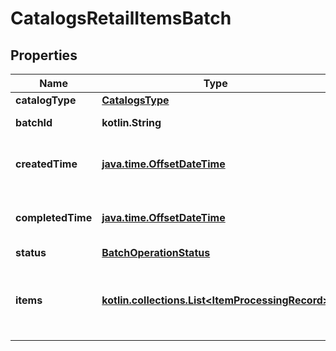 
# CatalogsRetailItemsBatch

## Properties
Name | Type | Description | Notes
------------ | ------------- | ------------- | -------------
**catalogType** | [**CatalogsType**](CatalogsType.md) |  | 
**batchId** | **kotlin.String** | Id of the catalogs items batch |  [optional]
**createdTime** | [**java.time.OffsetDateTime**](java.time.OffsetDateTime.md) | Time of the batch creation: YYYY-MM-DD&#39;T&#39;hh:mm:ssTZD |  [optional] [readonly]
**completedTime** | [**java.time.OffsetDateTime**](java.time.OffsetDateTime.md) | Time of the batch completion: YYYY-MM-DD&#39;T&#39;hh:mm:ssTZD |  [optional] [readonly]
**status** | [**BatchOperationStatus**](BatchOperationStatus.md) |  |  [optional]
**items** | [**kotlin.collections.List&lt;ItemProcessingRecord&gt;**](ItemProcessingRecord.md) | Array with the catalogs items processing records part of the catalogs items batch |  [optional]




